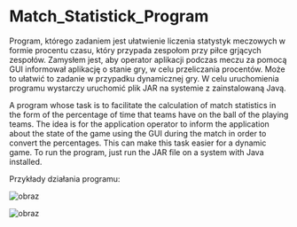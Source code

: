 # Match_Statistick_Program
  Program, którego zadaniem jest ułatwienie liczenia statystyk meczowych w formie procentu czasu, który przypada zespołom przy piłce grjących zespołów. Zamysłem jest, aby operator aplikacji podczas meczu za pomocą GUI informował aplikację o stanie gry, w celu przeliczania procentów. Może to ułatwić to zadanie w przypadku dynamicznej gry.
  W celu uruchomienia programu wystarczy uruchomić plik JAR na systemie z zainstalowaną Javą.
 
 
 <ENG>
  A program whose task is to facilitate the calculation of match statistics in the form of the percentage of time that teams have on the ball of the playing teams. The idea is for the application operator to inform the application about the state of the game using the GUI during the match in order to convert the percentages. This can make this task easier for a dynamic game.
  To run the program, just run the JAR file on a system with Java installed.
  
  Przykłady działania programu:
  
  ![obraz](https://user-images.githubusercontent.com/105107045/234689651-2248e3b4-c096-4e6a-91f0-b769bda4238c.png)

  ![obraz](https://user-images.githubusercontent.com/105107045/234689818-37df1ce1-97ed-423c-87ee-32222071e6b3.png)
